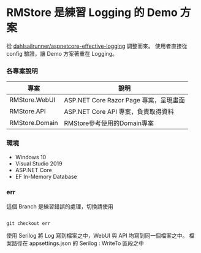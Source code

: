 # RMStore 是練習 Logging 的 Demo 方案
從 [dahlsailrunner/aspnetcore-effective-logging](https://github.com/dahlsailrunner/aspnetcore-effective-logging) 調整而來。
使用者直接從 config 驗證，讓 Demo 方案著重在 Logging。

### 各專案說明
|專案|說明|
|---|---|
|RMStore.WebUI|ASP.NET Core Razor Page 專案，呈現畫面|
|RMStore.API|ASP.NET Core API 專案，負責取得資料|
|RMStore.Domain|RMStore參考使用的Domain專案|

### 環境
* Windows 10
* Visual Studio 2019
* ASP.NET Core
* EF In-Memory Database

### err
這個 Branch 是練習錯誤的處理，切換請使用
```

git checkout err

```
使用 Serilog 將 Log 寫到檔案之中，WebUI 與 API 均寫到同一個檔案之中。
檔案路徑在 appsettings.json 的 Serilog : WriteTo 區段之中





